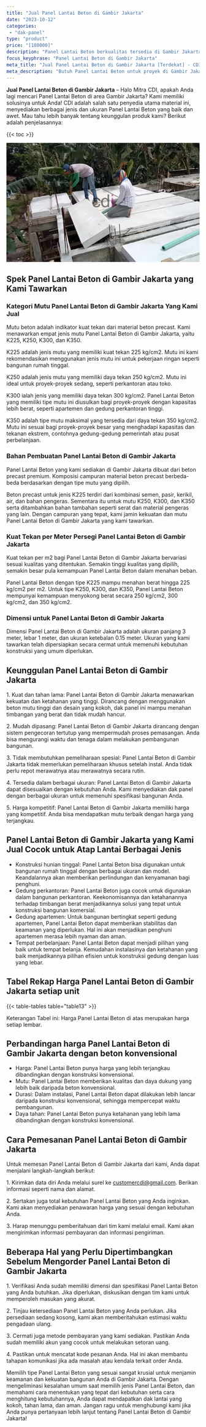 ```yaml
---
title: "Jual Panel Lantai Beton di Gambir Jakarta"
date: "2023-10-12"
categories:
 - "dak-panel"
type: "product"
price: "[180000]"
description: "Panel Lantai Beton berkualitas tersedia di Gambir Jakarta. Solusi ideal untuk proyek konstruksi dengan kualitas unggul, Panel Lantai Beton memberikan kekuatan maksimal untuk lantai dak. Hubungi kami sekarang."
focus_keyphrase: "Panel Lantai Beton di Gambir Jakarta"
meta_title: "Jual Panel Lantai Beton di Gambir Jakarta [Terdekat] - CDI"
meta_description: "Butuh Panel Lantai Beton untuk proyek di Gambir Jakarta?. Tersedia Panel Lantai Beton premium untuk pembangunan. Penawaran spesial hanya di sini."
---
```


**Jual Panel Lantai Beton di Gambir Jakarta** – Halo Mitra CDI, apakah Anda lagi mencari Panel Lantai Beton di area Gambir Jakarta? Kami memiliki solusinya untuk Anda! CDI adalah salah satu penyedia utama material ini, menyediakan berbagai jenis dan ukuran Panel Lantai Beton yang baik dan awet. Mau tahu lebih banyak tentang keunggulan produk kami? Berikut adalah penjelasannya:

{{< toc >}}

![Jual Panel Lantai Beton di Gambir Jakarta](/images/dak-panel/dak-panel-18.jpg)

## Spek Panel Lantai Beton di Gambir Jakarta yang Kami Tawarkan

### Kategori Mutu Panel Lantai Beton di Gambir Jakarta Yang Kami Jual

Mutu beton adalah indikator kuat tekan dari material beton precast. Kami menawarkan empat jenis mutu Panel Lantai Beton di Gambir Jakarta, yaitu K225, K250, K300, dan K350.

K225 adalah jenis mutu yang memiliki kuat tekan 225 kg/cm2. Mutu ini kami rekomendasikan menggunakan jenis mutu ini untuk pekerjaan ringan seperti bangunan rumah tinggal.

K250 adalah jenis mutu yang memiliki daya tekan 250 kg/cm2. Mutu ini ideal untuk proyek-proyek sedang, seperti perkantoran atau toko.

K300 ialah jenis yang memiliki daya tekan 300 kg/cm2. Panel Lantai Beton yang memiliki tipe mutu ini diusulkan bagi proyek-proyek dengan kapasitas lebih berat, seperti apartemen dan gedung perkantoran tinggi.

K350 adalah tipe mutu maksimal yang tersedia dari daya tekan 350 kg/cm2. Mutu ini sesuai bagi proyek-proyek besar yang menghadapi kapasitas dan tekanan ekstrem, contohnya gedung-gedung pemerintah atau pusat perbelanjaan.

### Bahan Pembuatan Panel Lantai Beton di Gambir Jakarta

Panel Lantai Beton yang kami sediakan di Gambir Jakarta dibuat dari beton precast premium. Komposisi campuran material beton precast berbeda-beda berdasarkan dengan tipe mutu yang dipilih.

Beton precast untuk jenis K225 terdiri dari kombinasi semen, pasir, kerikil, air, dan bahan pengeras. Sementara itu untuk mutu K250, K300, dan K350 serta ditambahkan bahan tambahan seperti serat dan material pengeras yang lain. Dengan campuran yang tepat, kami jamin kekuatan dan mutu Panel Lantai Beton di Gambir Jakarta yang kami tawarkan.

### Kuat Tekan per Meter Persegi Panel Lantai Beton di Gambir Jakarta

Kuat tekan per m2 bagi Panel Lantai Beton di Gambir Jakarta bervariasi sesuai kualitas yang ditentukan. Semakin tinggi kualitas yang dipilih, semakin besar pula kemampuan Panel Lantai Beton dalam menahan beban.

Panel Lantai Beton dengan tipe K225 mampu menahan berat hingga 225 kg/cm2 per m2. Untuk tipe K250, K300, dan K350, Panel Lantai Beton mempunyai kemampuan menyokong berat secara 250 kg/cm2, 300 kg/cm2, dan 350 kg/cm2.

### Dimensi untuk Panel Lantai Beton di Gambir Jakarta

Dimensi Panel Lantai Beton di Gambir Jakarta adalah ukuran panjang 3 meter, lebar 1 meter, dan ukuran ketebalan 0.15 meter. Ukuran yang kami tawarkan telah dipersiapkan secara cermat untuk memenuhi kebutuhan konstruksi yang umum diperlukan.

## Keunggulan Panel Lantai Beton di Gambir Jakarta

1\.  Kuat dan tahan lama: Panel Lantai Beton di Gambir Jakarta menawarkan kekuatan dan ketahanan yang tinggi. Dirancang dengan menggunakan beton mutu tinggi dan desain yang kokoh, dak panel ini mampu menahan timbangan yang berat dan tidak mudah hancur.

2\.  Mudah dipasang: Panel Lantai Beton di Gambir Jakarta dirancang dengan sistem pengecoran tertutup yang mempermudah proses pemasangan. Anda bisa mengurangi waktu dan tenaga dalam melakukan pembangunan bangunan.

3\.  Tidak membutuhkan pemeliharaan spesial: Panel Lantai Beton di Gambir Jakarta tidak memerlukan pemeliharaan khusus setelah instal. Anda tidak perlu repot merawatnya atau merawatnya secara rutin.

4\.  Tersedia dalam berbagai ukuran: Panel Lantai Beton di Gambir Jakarta dapat disesuaikan dengan kebutuhan Anda. Kami menyediakan dak panel dengan berbagai ukuran untuk memenuhi spesifikasi bangunan Anda.

5\.  Harga kompetitif: Panel Lantai Beton di Gambir Jakarta memiliki harga yang kompetitif. Anda bisa mendapatkan mutu terbaik dengan harga yang terjangkau.

## Panel Lantai Beton di Gambir Jakarta yang Kami Jual Cocok untuk Atap Lantai Berbagai Jenis

*   Konstruksi hunian tinggal: Panel Lantai Beton bisa digunakan untuk bangunan rumah tinggal dengan berbagai ukuran dan model. Keandalannya akan memberikan perlindungan dan kenyamanan bagi penghuni.
*   Gedung perkantoran: Panel Lantai Beton juga cocok untuk digunakan dalam bangunan perkantoran. Keekonomisannya dan ketahanannya terhadap timbangan berat menjadikannya solusi yang tepat untuk konstruksi bangunan komersial.
*   Gedung apartemen: Untuk bangunan bertingkat seperti gedung apartemen, Panel Lantai Beton dapat memberikan stabilitas dan keamanan yang diperlukan. Hal ini akan menjadikan penghuni apartemen merasa lebih nyaman dan aman.
*   Tempat perbelanjaan: Panel Lantai Beton dapat menjadi pilihan yang baik untuk tempat belanja. Kemudahan instalasinya dan ketahanan yang baik menjadikannya pilihan efisien untuk konstruksi gedung dengan luas yang lebar.

## Tabel Rekap Harga Panel Lantai Beton di Gambir Jakarta setiap unit

{{< table-tables table="table13" >}}

Keterangan Tabel ini: Harga Panel Lantai Beton di atas merupakan harga setiap lembar.

## Perbandingan harga Panel Lantai Beton di Gambir Jakarta dengan beton konvensional

*   Harga: Panel Lantai Beton punya harga yang lebih terjangkau dibandingkan dengan konstruksi konvensional.
*   Mutu: Panel Lantai Beton memberikan kualitas dan daya dukung yang lebih baik daripada beton konvensional.
*   Durasi: Dalam instalasi, Panel Lantai Beton dapat dilakukan lebih lancar daripada konstruksi konvensional, sehingga mempercepat waktu pembangunan.
*   Daya tahan: Panel Lantai Beton punya ketahanan yang lebih lama dibandingkan dengan konstruksi konvensional.

## Cara Pemesanan Panel Lantai Beton di Gambir Jakarta

Untuk memesan Panel Lantai Beton di Gambir Jakarta dari kami, Anda dapat menjalani langkah-langkah berikut:

1\.  Kirimkan data diri Anda melalui surel ke customercdi@gmail.com. Berikan informasi seperti nama dan alamat.

2\.  Sertakan juga total kebutuhan Panel Lantai Beton yang Anda inginkan. Kami akan menyediakan penawaran harga yang sesuai dengan kebutuhan Anda.

3\.  Harap menunggu pemberitahuan dari tim kami melalui email. Kami akan mengirimkan informasi pembayaran dan informasi pengiriman.

## Beberapa Hal yang Perlu Dipertimbangkan Sebelum Mengorder Panel Lantai Beton di Gambir Jakarta

1\.  Verifikasi Anda sudah memiliki dimensi dan spesifikasi Panel Lantai Beton yang Anda butuhkan. Jika diperlukan, diskusikan dengan tim kami untuk memperoleh masukan yang akurat.

2\.  Tinjau ketersediaan Panel Lantai Beton yang Anda perlukan. Jika persediaan sedang kosong, kami akan memberitahukan estimasi waktu pengadaan ulang.

3\.  Cermati juga metode pembayaran yang kami sediakan. Pastikan Anda sudah memiliki akun yang cocok untuk melakukan setoran uang.

4\.  Pastikan untuk mencatat kode pesanan Anda. Hal ini akan membantu tahapan komunikasi jika ada masalah atau kendala terkait order Anda.

Memilih tipe Panel Lantai Beton yang sesuai sangat krusial untuk menjamin keamanan dan kekuatan bangunan Anda di Gambir Jakarta. Dengan mengeliminasi kesalahan umum saat memilih jenis Panel Lantai Beton, dan memahami cara menentukan yang tepat dari kebutuhan serta cara menghitung kebutuhannya, Anda dapat mendapatkan dak lantai yang kokoh, tahan lama, dan aman. Jangan ragu untuk menghubungi kami jika Anda punya pertanyaan lebih lanjut tentang Panel Lantai Beton di Gambir Jakarta!